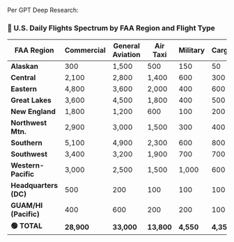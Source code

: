 Per GPT Deep Research:
### 🛫 U.S. Daily Flights Spectrum by FAA Region and Flight Type

| FAA Region         | Commercial | General Aviation | Air Taxi | Military | Cargo | **Total Flights** |
|-------------------|------------|------------------|----------|----------|-------|-------------------|
| **Alaskan**        | 300        | 1,500            | 500      | 150      | 50    | ~2,500            |
| **Central**        | 2,100      | 2,800            | 1,400    | 600      | 300   | ~7,200            |
| **Eastern**        | 4,800      | 3,600            | 2,000    | 400      | 600   | ~11,400           |
| **Great Lakes**    | 3,600      | 4,500            | 1,800    | 400      | 500   | ~10,800           |
| **New England**    | 1,800      | 1,200            | 600      | 100      | 200   | ~3,900            |
| **Northwest Mtn.** | 2,900      | 3,000            | 1,500    | 300      | 400   | ~8,100            |
| **Southern**       | 5,100      | 4,900            | 2,300    | 600      | 800   | ~13,700           |
| **Southwest**      | 3,400      | 3,200            | 1,900    | 700      | 700   | ~9,900            |
| **Western-Pacific**| 3,000      | 2,500            | 1,500    | 1,000    | 600   | ~8,600            |
| **Headquarters (DC)**| 500     | 200              | 100      | 100      | 100   | ~1,000            |
| **GUAM/HI (Pacific)**| 400     | 600              | 200      | 200      | 100   | ~1,500            |
| **🟢 TOTAL**         | **28,900** | **33,000**       | **13,800**| **4,550**| **4,350**| **~86,600**         |